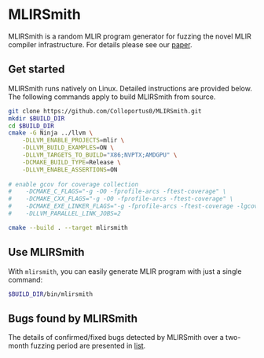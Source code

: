 # MLIRSmith

MLIRSmith is a random MLIR program generator for fuzzing the novel MLIR compiler infrastructure. For details please see our [paper](https://drive.google.com/file/d/1-AfPbdWSnMCBc-yMHwJuWg7GDM7s4PHZ/view?usp=sharing). 
 
## Get started

MLIRSmith runs natively on Linux. Detailed instructions are provided below. The following commands apply to build MLIRSmith from source.

``` bash
git clone https://github.com/Colloportus0/MLIRSmith.git
mkdir $BUILD_DIR
cd $BUILD_DIR
cmake -G Ninja ../llvm \
	-DLLVM_ENABLE_PROJECTS=mlir \
    -DLLVM_BUILD_EXAMPLES=ON \
    -DLLVM_TARGETS_TO_BUILD="X86;NVPTX;AMDGPU" \
    -DCMAKE_BUILD_TYPE=Release \
    -DLLVM_ENABLE_ASSERTIONS=ON 
    
# enable gcov for coverage collection   
#    -DCMAKE_C_FLAGS="-g -O0 -fprofile-arcs -ftest-coverage" \
#    -DCMAKE_CXX_FLAGS="-g -O0 -fprofile-arcs -ftest-coverage" \
#    -DCMAKE_EXE_LINKER_FLAGS="-g -fprofile-arcs -ftest-coverage -lgcov" \
#    -DLLVM_PARALLEL_LINK_JOBS=2

cmake --build . --target mlirsmith
```

## Use MLIRSmith

With `mlirsmith`, you can easily generate MLIR program with just a single command:
```bash
$BUILD_DIR/bin/mlirsmith
```

## Bugs found by MLIRSmith

  The details of confirmed/fixed bugs detected by MLIRSmith over a two-month fuzzing period are presented in [list](paper/MLIRSmith_bugs.xlsx).

